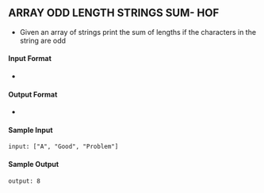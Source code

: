 ## **ARRAY ODD LENGTH STRINGS SUM- HOF**

- Given an array of strings print the sum of lengths if the characters in the string are odd

#### **Input Format**

-

#### **Output Format**

- 

#### **Sample Input**
    input: ["A", "Good", "Problem"]

#### **Sample Output**
    output: 8

